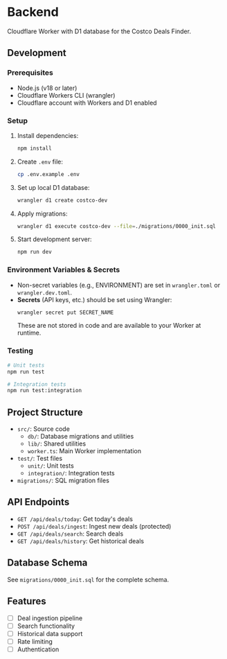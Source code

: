 # Backend

Cloudflare Worker with D1 database for the Costco Deals Finder.

## Development

### Prerequisites

- Node.js (v18 or later)
- Cloudflare Workers CLI (wrangler)
- Cloudflare account with Workers and D1 enabled

### Setup

1. Install dependencies:

   ```bash
   npm install
   ```

2. Create `.env` file:

   ```bash
   cp .env.example .env
   ```

3. Set up local D1 database:

   ```bash
   wrangler d1 create costco-dev
   ```

4. Apply migrations:

   ```bash
   wrangler d1 execute costco-dev --file=./migrations/0000_init.sql
   ```

5. Start development server:
   ```bash
   npm run dev
   ```

### Environment Variables & Secrets

- Non-secret variables (e.g., ENVIRONMENT) are set in `wrangler.toml` or `wrangler.dev.toml`.
- **Secrets** (API keys, etc.) should be set using Wrangler:
  ```bash
  wrangler secret put SECRET_NAME
  ```
  These are not stored in code and are available to your Worker at runtime.

### Testing

```bash
# Unit tests
npm run test

# Integration tests
npm run test:integration
```

## Project Structure

- `src/`: Source code
  - `db/`: Database migrations and utilities
  - `lib/`: Shared utilities
  - `worker.ts`: Main Worker implementation
- `test/`: Test files
  - `unit/`: Unit tests
  - `integration/`: Integration tests
- `migrations/`: SQL migration files

## API Endpoints

- `GET /api/deals/today`: Get today's deals
- `POST /api/deals/ingest`: Ingest new deals (protected)
- `GET /api/deals/search`: Search deals
- `GET /api/deals/history`: Get historical deals

## Database Schema

See `migrations/0000_init.sql` for the complete schema.

## Features

- [ ] Deal ingestion pipeline
- [ ] Search functionality
- [ ] Historical data support
- [ ] Rate limiting
- [ ] Authentication
